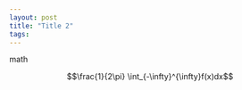 ```yaml
---
layout: post
title: "Title 2"
tags:
---
```


math

$$\frac{1}{2\pi} \int_{-\infty}^{\infty}f(x)dx$$

